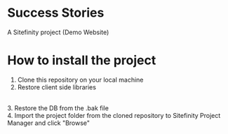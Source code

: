 # Success Stories

A Sitefinity project (Demo Website)

# How to install the project

1. Clone this repository on your local machine
2. Restore client side libraries
<br>
3. Restore the DB from the .bak file
<br>
4. Import the project folder from the cloned repository to Sitefinity Project Manager and click "Browse"
